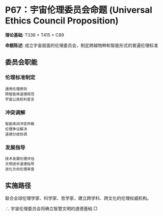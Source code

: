 # P67：宇宙伦理委员会命题 (Universal Ethics Council Proposition)

**理论基础**: T336 + T415 + C89

**命题陈述**: 成立宇宙层面的伦理委员会，制定跨越物种和智能形式的普遍伦理标准

## 委员会职能

### 伦理标准制定
```
通用伦理原则
跨智能体道德规范
宇宙公民权利宣言
```

### 冲突调解
```
智能体间冲突仲裁
伦理争议解决
道德分歧协调
```

### 发展指导
```
技术发展伦理评估
文明进步道德指导
进化方向伦理审查
```

## 实施路径

联合全球伦理学家、科学家、哲学家，建立跨学科、跨文化的伦理权威机构。

∴ 宇宙伦理委员会将确立智慧文明的道德基础 □